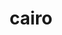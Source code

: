 ---
title: "cairo"
layout: cache
categories: [package, v0.19]
meta: {"versions": ["1.16.0"], "compilers": ["gcc@=7.5.0"], "oss": ["ubuntu18.04"], "platforms": ["linux"], "targets": ["x86_64"], "stacks": ["data-vis-sdk"], "num_specs": 1, "num_specs_by_stack": {"data-vis-sdk": 1}}
spec_details: [{"hash": "3llizfzg7skfidglcnm3xurzbdg4nqqa", "compiler": "gcc@=7.5.0", "versions": ["1.16.0"], "os": "ubuntu18.04", "platform": "linux", "target": "x86_64", "variants": ["~X", "build_system=autotools", "~fc", "+ft", "+gobject", "patches=7c4da77", "+pdf", "~png", "~svg"], "stacks": ["data-vis-sdk"], "size": "-", "tarball": "https://binaries.spack.io/releases/v0.19/build_cache/linux-ubuntu18.04-x86_64/gcc-7.5.0/cairo-1.16.0/linux-ubuntu18.04-x86_64-gcc-7.5.0-cairo-1.16.0-3llizfzg7skfidglcnm3xurzbdg4nqqa.spack"}]
---